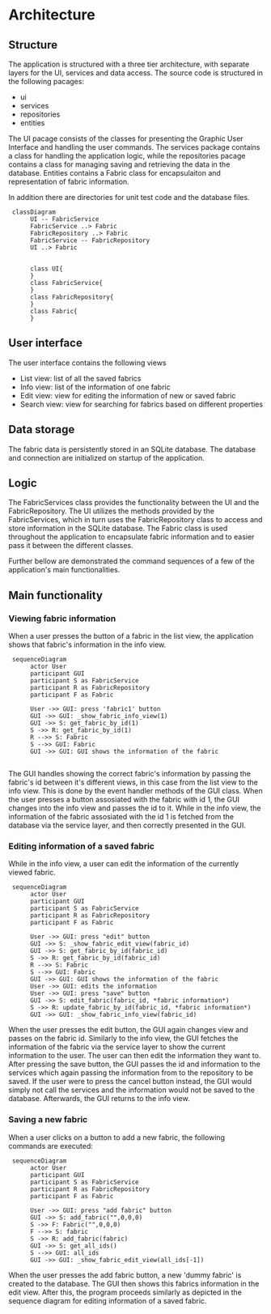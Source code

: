 # Architecture

## Structure

The application is structured with a three tier architecture, with separate layers for the UI, services and data access. The source code is structured in the following pacages:
 - ui
 - services
 - repositories
 - entities


The UI pacage consists of the classes for presenting the Graphic User Interface and handling the user commands. The services package contains a class for handling the application logic, while the repositories pacage contains a class for managing saving and retrieving the data in the database. Entities contains a Fabric class for encapsulaiton and representation of fabric information.

In addition there are directories for unit test code and the database files.


```mermaid
 classDiagram
      UI -- FabricService
      FabricService ..> Fabric
      FabricRepository ..> Fabric
      FabricService -- FabricRepository
      UI ..> Fabric
      
      
      class UI{
      }
      class FabricService{
      }
      class FabricRepository{
      }
      class Fabric{
      }
```

## User interface

The user interface contains the following views
 - List view: list of all the saved fabrics
 - Info view: list of the information of one fabric
 - Edit view: view for editing the information of new or saved fabric
 - Search view: view for searching for fabrics based on different properties


## Data storage

The fabric data is persistently stored in an SQLite database. The database and connection are initialized on startup of the application.

## Logic

The FabricServices class provides the functionality between the UI and the FabricRepository. The UI utilizes the methods provided by the FabricServices, which in turn uses the FabricRepository class to access and store information in the SQLite database.
The Fabric class is used throughout the application to encapsulate fabric information and to easier pass it between the different classes.

Further bellow are demonstrated the command sequences of a few of the application's main functionalities.

## Main functionality

### Viewing fabric information

When a user presses the button of a fabric in the list view, the application shows that fabric's information in the info view. 
```mermaid
 sequenceDiagram
      actor User
      participant GUI
      participant S as FabricService
      participant R as FabricRepository
      participant F as Fabric
      
      User ->> GUI: press 'fabric1' button
      GUI ->> GUI: _show_fabric_info_view(1)
      GUI ->> S: get_fabric_by_id(1)
      S ->> R: get_fabric_by_id(1)
      R -->> S: Fabric
      S -->> GUI: Fabric
      GUI ->> GUI: GUI shows the information of the fabric
      
```     
The GUI handles showing the correct fabric's information by passing the fabric's id between it's different views, in this case from the list view to the info view. This is done by the event handler methods of the GUI class. When the user presses a button assosiated with the fabric with id 1, the GUI changes into the info view and passes the id to it. While in the info view, the information of the fabric assosiated with the id 1 is fetched from the database via the service layer, and then correctly presented in the GUI.


### Editing information of a saved fabric

While in the info view, a user can edit the information of the currently viewed fabric.
```mermaid
 sequenceDiagram
      actor User
      participant GUI
      participant S as FabricService
      participant R as FabricRepository
      participant F as Fabric
      
      User ->> GUI: press "edit" button
      GUI ->> S: _show_fabric_edit_view(fabric_id)
      GUI ->> S: get_fabric_by_id(fabric_id)
      S ->> R: get_fabric_by_id(fabric_id)
      R -->> S: Fabric
      S -->> GUI: Fabric
      GUI ->> GUI: GUI shows the information of the fabric
      User ->> GUI: edits the information
      User ->> GUI: press "save" button
      GUI ->> S: edit_fabric(fabric_id, *fabric information*)
      S ->> R: update_fabric_by_id(fabric_id, *fabric information*)
      GUI ->> GUI: _show_fabric_info_view(fabric_id)      

```    
When the user presses the edit button, the GUI again changes view and passes on the fabric id. Similarly to the info view, the GUI fetches the information of the fabric via the service layer to show the current information to the user. The user can then edit the information they want to. After pressing the save button, the GUI passes the id and information to the services which again passing the information from to the repository to be saved. If the user were to press the cancel button instead, the GUI would simply not call the services and the information would not be saved to the database. Afterwards, the GUI returns to the info view.

### Saving a new fabric

When a user clicks on a button to add a new fabric, the following commands are executed:

```mermaid
 sequenceDiagram
      actor User
      participant GUI
      participant S as FabricService
      participant R as FabricRepository
      participant F as Fabric
      
      User ->> GUI: press "add fabric" button
      GUI ->> S: add_fabric("",0,0,0)
      S ->> F: Fabric("",0,0,0)
      F -->> S: fabric
      S ->> R: add_fabric(fabric)
      GUI ->> S: get_all_ids()
      S -->> GUI: all_ids
      GUI ->> GUI: _show_fabric_edit_view(all_ids[-1])   
```
When the user presses the add fabric button, a new 'dummy fabric' is created to the database. The GUI then shows this fabrics information in the edit view. After this, the program proceeds similarly as depicted in the sequence diagram for editing information of a saved fabric.

